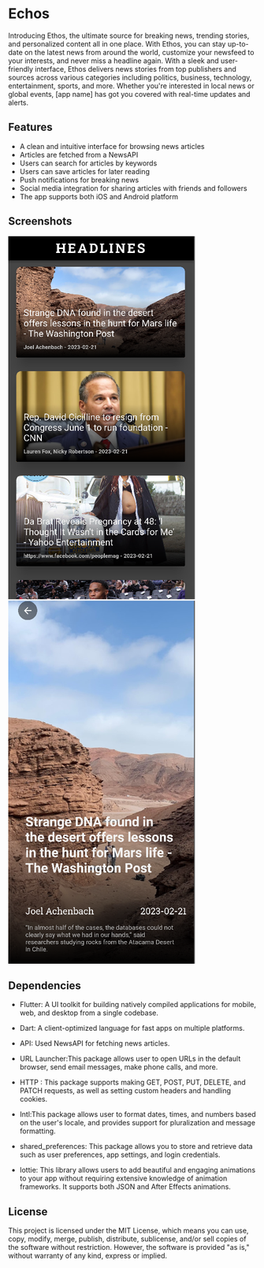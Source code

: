 # Echos

Introducing Ethos, the ultimate source for breaking news, trending stories, and personalized content all in one place. With Ethos, you can stay up-to-date on the latest news from around the world, customize your newsfeed to your interests, and never miss a headline again.
With a sleek and user-friendly interface, Ethos delivers news stories from top publishers and sources across various categories including politics, business, technology, entertainment, sports, and more. Whether you're interested in local news or global events, [app name] has got you covered with real-time updates and alerts.

## Features


* A clean and intuitive interface for browsing news articles
* Articles are fetched from a NewsAPI
* Users can search for articles by keywords
* Users can save articles for later reading
* Push notifications for breaking news
* Social media integration for sharing articles with friends and followers
* The app supports both iOS and Android platform

## Screenshots


![All Mews](https://github.com/Abhinav0915/Ethos/blob/main/news_app/assets/Screenshots/Screenshot%20from%202023-02-23%2017-07-03.png) 
![Description](https://github.com/Abhinav0915/Ethos/blob/main/news_app/assets/Screenshots/Screenshot%20from%202023-02-23%2017-07-11.png)



## Dependencies

* Flutter: A UI toolkit for building natively compiled applications for mobile, web, and desktop from a single codebase.

* Dart: A client-optimized language for fast apps on multiple platforms.

* API: Used NewsAPI for fetching news articles.

* URL Launcher:This package allows user to open URLs in the default browser, send email messages, make phone calls, and more.

* HTTP : This package supports making GET, POST, PUT, DELETE, and PATCH requests, as well as setting custom headers and handling cookies.

* Intl:This package allows user to format dates, times, and numbers based on the user's locale, and provides support for pluralization and message formatting.

* shared_preferences: This package allows you to store and retrieve data such as user preferences, app settings, and login credentials.

* lottie: This library allows users to add beautiful and engaging animations to your app without requiring extensive knowledge of animation frameworks. It supports both JSON and After Effects animations.

## License

This project is licensed under the MIT License, which means you can use, copy, modify, merge, publish, distribute, sublicense, and/or sell copies of the software without restriction. However, the software is provided "as is," without warranty of any kind, express or implied.
